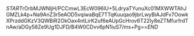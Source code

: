 $START$rOrbMJWNljH/PCCmwL3EcW096lU+5LdryaTYunuXc01MXWWTAhJGMZLk4p+Na9AnZ3r5eAOD5vqiwaBqE7TTqKuuqao9jbrLwyBiAJdFv7OowkXPrzddGKzV3QWBiR2OkOax4ntLirK2uf6eAUpGcHrov6T22Iy8eZTMfurfrdTnAw/aDGy58Ze9Ug1DJFD/B4W0CDvv6pN1iuS7/ms+Pg==$END$